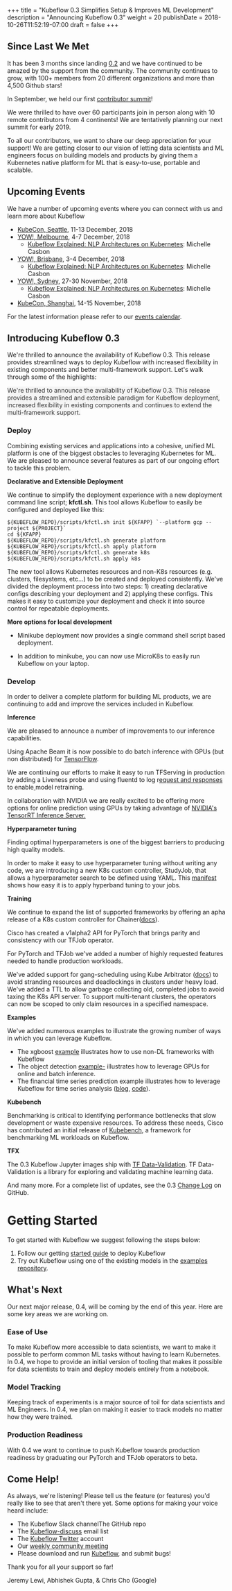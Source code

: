 +++
title = "Kubeflow 0.3 Simplifies Setup & Improves ML Development"
description = "Announcing Kubeflow 0.3"
weight = 20
publishDate = 2018-10-26T11:52:19-07:00
draft = false
+++

## Since Last We Met

It has been 3 months since landing [0.2](https://www.kubeflow.org/blog/announcing_kubeflow_0.2/) and we have continued to be amazed by the support from the community. The community continues to grow, with 100+ members from 20 different organizations and more than 4,500 Github stars!

In September, we held our first [contributor summit](http://bit.ly/kf-summit-2018-overview)!

 
We were thrilled to have over 60 participants join in person along with 10 remote contributors from 4 continents! We are tentatively planning our next summit for early 2019.

To all our contributors, we want to share our deep appreciation for your support! We are getting closer to our vision of letting data scientists and ML engineers focus on building models and products by giving them a Kubernetes native platform for ML that is  easy-to-use, portable and  scalable.

## Upcoming Events
We have a number of upcoming events where you can connect with us and learn more about Kubeflow

* [KubeCon, Seattle](https://events.linuxfoundation.org/events/kubecon-cloudnativecon-north-america-2018/), 11-13 December, 2018
* [YOW!, Melbourne](https://melbourne.yowconference.com.au/), 4-7 December, 2018
     * [Kubeflow Explained: NLP Architectures on Kubernetes](https://melbourne.yowconference.com.au/proposal/?id=6858): Michelle Casbon
* [YOW!, Brisbane](https://brisbane.yowconference.com.au/), 3-4 December, 2018
     * [Kubeflow Explained: NLP Architectures on Kubernetes](https://brisbane.yowconference.com.au/proposal/?id=6859): Michelle Casbon
* [YOW!, Sydney](https://sydney.yowconference.com.au/), 27-30 November, 2018
     * [Kubeflow Explained: NLP Architectures on Kubernetes](https://sydney.yowconference.com.au/proposal/?id=6860): Michelle Casbon
* [KubeCon, Shanghai](https://www.lfasiallc.com/events/kubecon-cloudnativecon-china-2018/), 14-15 November, 2018

For the latest information please refer to our [events calendar](https://www.kubeflow.org/docs/about/events/).

## Introducing Kubeflow 0.3

We're thrilled to announce the availability of Kubeflow 0.3. This release provides streamlined ways to deploy Kubeflow with increased flexibility in existing components and better multi-framework support. Let's walk through some of the highlights:

<span style="color:#333333;"><span style="background-color:#f5f5f5;">We're thrilled to announce the availability of Kubeflow 0.3. This release provides a streamlined and extensible paradigm for Kubeflow deployment, increased flexibility in existing components and continues to extend the multi-framework support.</span></span>

### Deploy

Combining existing services and applications into a cohesive, unified ML platform is one of the biggest obstacles to leveraging Kubernetes for ML. We are pleased to announce several features as part of our ongoing effort to tackle this problem.

**Declarative and Extensible Deployment**

We continue to simplify the deployment experience with a new deployment command line script; **kfctl.sh**. This tool allows Kubeflow to easily be configured and deployed like this:

```
${KUBEFLOW_REPO}/scripts/kfctl.sh init ${KFAPP} `--platform gcp --project ${PROJECT}`
cd ${KFAPP}
${KUBEFLOW_REPO}/scripts/kfctl.sh generate platform
${KUBEFLOW_REPO}/scripts/kfctl.sh apply platform
${KUBEFLOW_REPO}/scripts/kfctl.sh generate k8s
${KUBEFLOW_REPO}/scripts/kfctl.sh apply k8s
```

The new tool allows Kubernetes resources and non-K8s resources (e.g. clusters, filesystems, etc...) to be created and deployed consistently. We've divided the deployment process into two steps: 1) creating declarative configs describing your deployment and 2) applying these configs. This makes it easy to customize your deployment and check it into source control for repeatable deployments.

**More options for local development**

 * Minikube deployment now provides a single command shell script based deployment.

 * In addition to minikube, you can now use MicroK8s to easily run Kubeflow on your laptop.

### Develop

In order to deliver a complete platform for building ML products, we are continuing to add and improve the services included in Kubeflow.

**Inference**

We are pleased to announce a number of improvements to our inference capabilities.

Using Apache Beam it is now possible to do batch inference with GPUs (but non distributed) for [TensorFlow](https://www.kubeflow.org/docs/guides/components/tfbatchpredict/).

We are continuing our efforts to make it easy to run TFServing in production by adding a Liveness probe and using fluentd to log r[equest and responses ](https://www.kubeflow.org/docs/guides/components/tfserving/#request-logging)to enable[ ](https://www.kubeflow.org/docs/guides/components/tfserving/#request-logging)model retraining.

In collaboration with NVIDIA we are really excited to be offering more options for online prediction using GPUs by taking advantage of [NVIDIA's TensorRT Inference Server.](https://www.kubeflow.org/blog/nvidia_tensorrt/)

**Hyperparameter tuning**

Finding optimal hyperparameters is one of the biggest barriers to producing high quality models.

In order to make it easy to use hyperparameter tuning without writing any code, we are introducing a new K8s custom controller, StudyJob, that allows a hyperparameter search to be defined using YAML. This [manifest](https://github.com/kubeflow/katib/blob/master/examples/hypb-example.yaml) shows how easy it is to apply hyperband tuning to your jobs.

**Training**

We continue to expand the list of supported frameworks by offering an apha release of a K8s custom controller for Chainer([docs](https://www.kubeflow.org/docs/guides/components/chainer/)).

Cisco has created a v1alpha2 API for PyTorch that brings parity and consistency with our TFJob operator.

For PyTorch and TFJob we've added a number of highly requested features needed to handle production workloads.

We've added support for gang-scheduling using Kube Arbitrator ([docs](https://www.kubeflow.org/docs/guides/job-scheduling/)) to avoid stranding resources and deadlockings in clusters under heavy load. We've added a TTL to allow garbage collecting old, completed jobs to avoid taxing the K8s API server. To support multi-tenant clusters, the operators can now be scoped to only claim resources in a specified namespace.

**Examples**

We've added numerous examples to illustrate the growing number of ways in which you can leverage Kubeflow.

* The xgboost [example](https://github.com/kubeflow/examples/tree/master/xgboost_ames_housing) illustrates how to use non-DL frameworks with Kubeflow
* The object detection [example-](https://github.com/kubeflow/examples/commits/master/object_detection) illustrates how to leverage GPUs for online and batch inference.
*   The financial time series prediction example illustrates how to leverage Kubeflow for time series analysis ([blog](https://blog.ml6.eu/using-kubeflow-for-analyzing-financial-time-series-part-i-18580ef5df0b), [code](https://github.com/kubeflow/examples/tree/master/financial_time_series)).


**Kubebench**

Benchmarking is critical to identifying performance bottlenecks that slow development or waste expensive resources. To address these needs, Cisco has contributed an initial release of [Kubebench](https://github.com/kubeflow/kubebench), a framework for benchmarking ML workloads on Kubeflow.

**TFX**

The 0.3 Kubeflow Jupyter images ship with [TF Data-Validation](https://github.com/tensorflow/data-validation). TF Data-Validation is a library for exploring and validating machine learning data.

And many more. For a complete list of updates, see the 0.3 [Change Log](https://github.com/kubeflow/kubeflow/blob/master/CHANGELOG.md)  on GitHub.

# Getting Started

To get started with Kubeflow we suggest following the steps below:


1.  Follow our getting [started guide](https://www.kubeflow.org/docs/started/getting-started/)  to deploy Kubeflow 
1.  Try out Kubeflow using one of the  existing models in the [examples repository](https://github.com/kubeflow/examples). 


## What's Next

Our next major release, 0.4, will be coming by the end of this year. Here are some key areas we are working on.


### Ease of Use

To make Kubeflow more accessible to data scientists, we want to make it possible to perform common ML tasks without having to learn Kubernetes. In 0.4, we hope to provide an initial version of tooling that makes it possible for data scientists to train and deploy models entirely from a notebook.


### Model Tracking

Keeping track of experiments is a major source of toil for data scientists and ML Engineers. In 0.4, we plan on making it easier to track models no matter how they were trained.


### Production Readiness

With 0.4 we want to continue to push Kubeflow towards production readiness by graduating our PyTorch and TFJob operators to beta.


## Come Help!

As always, we're listening! Please tell us the feature (or features) you'd really like to see that aren't there yet. Some options for making your voice heard include:


*   The Kubeflow Slack channelThe GitHub repo
*   The [Kubeflow-discuss](https://groups.google.com/forum/#!forum/kubeflow-discuss) email list
*   The [Kubeflow Twitter](http://twitter.com/kubeflow) account
*   Our [weekly community meeting](https://github.com/kubeflow/community)
*   Please download and run [Kubeflow](https://github.com/kubeflow/kubeflow/pull/330/files), and submit bugs!

Thank you for all your support so far!

Jeremy Lewi, Abhishek Gupta, & Chris Cho (Google)
